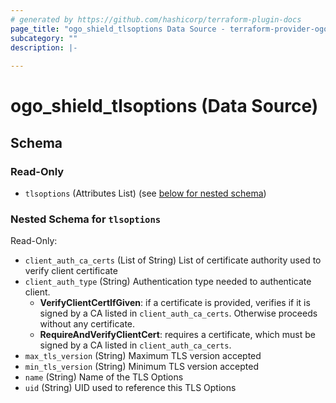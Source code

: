 ```yaml
---
# generated by https://github.com/hashicorp/terraform-plugin-docs
page_title: "ogo_shield_tlsoptions Data Source - terraform-provider-ogo"
subcategory: ""
description: |-
  
---
```


# ogo_shield_tlsoptions (Data Source)





<!-- schema generated by tfplugindocs -->
## Schema

### Read-Only

- `tlsoptions` (Attributes List) (see [below for nested schema](#nestedatt--tlsoptions))

<a id="nestedatt--tlsoptions"></a>
### Nested Schema for `tlsoptions`

Read-Only:

- `client_auth_ca_certs` (List of String) List of certificate authority used to verify client certificate
- `client_auth_type` (String) Authentication type needed to authenticate client.
  * **VerifyClientCertIfGiven**: if a certificate is provided, verifies if it is signed by a CA listed in `client_auth_ca_certs`. Otherwise proceeds without any certificate.
  * **RequireAndVerifyClientCert**: requires a certificate, which must be signed by a CA listed in `client_auth_ca_certs`.
- `max_tls_version` (String) Maximum TLS version accepted
- `min_tls_version` (String) Minimum TLS version accepted
- `name` (String) Name of the TLS Options
- `uid` (String) UID used to reference this TLS Options
